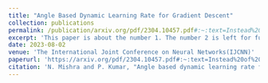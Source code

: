 ```yaml
---
title: "Angle Based Dynamic Learning Rate for Gradient Descent"
collection: publications
permalink: /publication/arxiv.org/pdf/2304.10457.pdf#:~:text=Instead%20of%20the%20traditional%20approach,helps%20us%20in%20determining%20a
excerpt: 'This paper is about the number 1. The number 2 is left for future work.'
date: 2023-08-02
venue: 'The International Joint Conference on Neural Networks(IJCNN)'
paperurl: 'https://arxiv.org/pdf/2304.10457.pdf#:~:text=Instead%20of%20the%20traditional%20approach,helps%20us%20in%20determining%20a'
citation: 'N. Mishra and P. Kumar, "Angle based dynamic learning rate for gradient descent," 2023 International Joint Conference on Neural Networks (IJCNN), Gold Coast, Australia, 2023, pp. 1-8, doi: 10.1109/IJCNN54540.2023.10191702.'
---
```

<!-- This paper is about the number 1. The number 2 is left for future work.

[Download paper here](http://academicpages.github.io/files/paper1.pdf)

Recommended citation: Your Name, You. (2009). "Paper Title Number 1." <i>Journal 1</i>. 1(1). -->